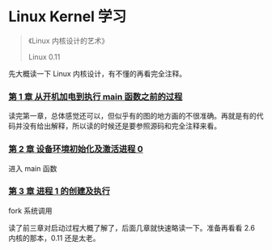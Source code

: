 # Linux Kernel 学习

> 《Linux 内核设计的艺术》
>
> Linux 0.11

先大概读一下 Linux 内核设计，有不懂的再看完全注释。

### [第 1 章 从开机加电到执行 main 函数之前的过程](./boot_to_main.md)

读完第一章，总体感觉还可以，但似乎有的图的地方画的不很准确。再就是有的代码并没有给出解释，所以读的时候还是要参照源码和完全注释来看。

### [第 2 章 设备环境初始化及激活进程 0](./initial_and_create_process_0.md)

进入 main 函数

### [第 3 章 进程 1 的创建及执行](./create_process_1_and_execute.md)

fork 系统调用

读了前三章对启动过程大概了解了，后面几章就快速略读一下。准备再看看 2.6 内核的那本，0.11 还是太老。